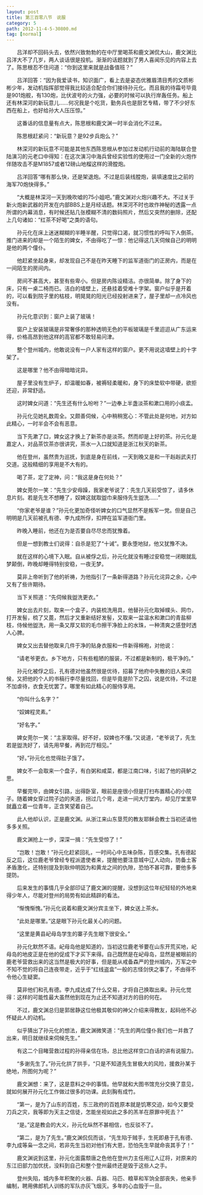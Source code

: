 ```yaml
---
layout: post
title: 第三百零八节　说服
category: 5
path: 2012-11-4-5-30800.md
tag: [normal]
---
```


　　吕洋却不回码头去，依然兴致勃勃的在中厅里喝茶和鹿文渊侃大山，鹿文渊比吕洋大不了几岁，两人谈话很是投机。渐渐的话题就到了男人喜闻乐见的内容上去了。陈思根忍不住问道：“你到这里来就是战备值班？”

　　吕洋回答：“因为我爱读书，知识面广，看上去是姿态优雅眉清目秀的文质彬彬少年，发动机指挥部觉得我比较适合配合你们接待孙元化。而且我的待霜号毕竟是901炮舰，有130炮，比伏波号的火力强，必要的时候可以执行岸轰任务。船上还有林深河的新玩意儿……何况我是个吃货，勤务兵也是厨艺专精，带了不少好东西在船上，也好给孙大人压压惊。”

　　这番话的信息量有点大，陈思根和鹿文渊一时半会消化不过来。

　　陈思根赶紧问：“新玩意？是92步兵炮么？”

　　林深河的新玩意不可能是其他东西陈思根从参加过发动机行动前的海陆联合登陆演习的元老口中得知：在这次演习中海兵曾经实验性的使用过一门全新的火炮作伴随攻击不是M1857或者12磅山地榴这样的滑膛炮。

　　吕洋回答“哪有那么快，还是架退炮。不过是后装线膛炮，装填速度比之前的海军70炮快得多。”

　　“大概是林深河一天到晚吹嘘的75小姐吧。”鹿文渊对火炮兴趣不大。不过关于新火炮新武器的开发在内部BBS上是月经话题。林深河不时也故作神秘的透露一点所谓的内幕消息，有时候还贴几张模糊不清的数码照片，然后又突然的删除，还配上几句诸如：“红茶不好喝”之类的语句。

　　孙元化在床上迷迷糊糊的半睡半醒，只觉得口渴，就习惯性的呼叫下人倒茶。推门进来的却是一个陌生的婢女，不由得吃了一惊：他记得这几天伺候自己的明明是他的两个僮仆。

　　他赶紧坐起身来，却发现自己不是在昨天睡下的监军道衙门的正房内，而是在一间陌生的房间内。

　　房间不甚高大，甚至有些卑小。但是房内陈设精洁。亦很简单。除了身下的床，只有一桌二椅而已。洁白的墙壁上，还悬挂着受难十字架。窗户似乎是开着的，可以看到院子里的枯枝，明晃晃的阳光已经投射进来了，屋子里却一点冷风也没有。

　　孙元化意识到：窗户上装了玻璃！

　　窗户上安装玻璃是非常奢侈的那种透明无色的平板玻璃是千里迢迢从广东运来得，价格高昂到他这样的高官都不敢轻易问津。

　　整个登州城内，他敢说没有一户人家有这样的窗户。更不用说这墙壁上的十字架了。

　　这是哪里？他不由得暗暗诧异。

　　屋子里没有生炉子，却温暖如春，被褥轻柔暖和，身下的床垫软中带硬，欲拒还迎，非常舒适。

　　这时婢女问道：“先生还有什么吩咐？”一边奉上半盏淡茶和漱口用的小痰盂。

　　孙元化见她礼数周全。又颇善伺候，心中稍稍宽心：不管此处是何地，对方如此精心，一时半会不会有恶意。

　　当下先漱了口，婢女这才换上了新茶亦是淡茶。然而却是上好的茶。孙元化是嘉定人，对品茶饮茶亦很讲究，茶水一入口就知道是浙江秋天的新茶。

　　他在登州，虽然贵为巡抚，到底是身在前线，一天到晚又是和一干赳赳武夫打交道。这般精细的享用是不大有的。

　　喝了茶，定了定神，问：“我这是身在何处？”

　　婢女莞尔一笑：“先生少安毋躁，我家老爷说了：先生几天前受惊了，请多休息片刻。若是先生不想睡了，奴婢这就取盥巾来服侍先生盥洗……”

　　“你家老爷是谁？”孙元化更加奇怪听婢女的口气显然不是叛军一党。但是自己明明是几天前被孔有德、李九成所俘，扣押在监军道衙门里。

　　昨晚入睡前，他还在为是否要自尽尽忠而犹豫着。

　　但是一想到教士们说得：自杀是犯了“十诫”。要永堕地狱，他又犹豫不决。

　　就在这样的心境下入眠。自从被俘之后，孙元化就没有睡过安稳觉一闭眼就乱梦颠倒，昨晚却睡得特别安稳，一夜无梦。

　　莫非上帝听到了他的祈祷，为他指引了一条新得道路？孙元化诧异之余，心中又有了些许期待。

　　当下关照道：“先伺候我盥洗更衣。”

　　婢女出去片刻，取来一个盒子，内装梳洗用具，他替孙元化取掉幞头、网巾，打开发髻，梳了又蓖，然后才又重新结好发髻，又取来一盆温水和漱口的青盐柳枝，侍候他盥洗，用一条又厚又软的毛巾擦干净脸上的水珠，一种清爽之感登时透人心脾。

　　婢女又出去替他取来几件于净的贴身衣服和一件新得棉袍，对他说：

　　“请老爷更衣。乡下地方，只有些粗陋的服装，不过都是新制的，极干净的。”

　　孙元化被俘之后，孔有德对他虽然很是优待，招募了他府中失散的旧人来伺候，又把他的个人的书稿行李尽量找回，但是毕竟是阶下之囚，说是优待，不过是不加虐待，衣食无忧罢了。哪里有如此精心的服侍享用。

　　“你叫什么名字？”

　　“奴婢程灵素。”

　　“好名字。”

　　婢女莞尔一笑：“主家取得。好不好，奴婢也不懂。”又说道，“老爷说了，先生若是盥洗好了，请先用早餐，再到花厅相见。”

　　“好。”孙元化也觉得肚子饿了。

　　婢女不一会取来一个盘子，有白粥和咸菜，都是江南口味，引起了他的莼鲈之思。

　　早餐完毕，由婢女引路，出得卧室，眼前是座很小但是打扫布置精心的小院子。随着婢女穿过院子边的夹道，拐过几个弯，走进一间大厅堂内，却见厅堂里早就矗立着一位青年，正含笑望着自己。

　　此人他却认识，正是鹿文渊。从浙江来山东垦荒的教友耶稣会教士当初还请他多多关照。

　　鹿文渊抢上一步，深深一揖：“先生受惊了！”

　　“岂敢！岂敢！”孙元化赶紧回礼，一时间心中五味杂陈，百感交集。孔有德起反之后，这位鹿老爷曾经专程派遣使者来，提醒他要注意城中辽人动向，防备土客矛盾激化，还特别提及到耿仲明因为和黄龙之间的仇隙，恐怕不甚可靠，要他多多提防。

　　后来发生的事情几乎全部印证了鹿文渊的提醒，没想到这位年纪轻轻的外地来得少年人，尽能对登州的局势有如此精辟的看法。

　　“惭愧惭愧。”孙元化说着和鹿文渊分宾主坐下，婢女送上茶水。

　　“此处是哪里。”这是眼下孙元化最关心的问题。

　　“这里是黄县屺母岛学生的寨子先生眼下很安全。”

　　孙元化默然不语。屺母岛他是知道的，当初这位鹿老爷要在山东开荒买地，屺母岛的地皮正是在他的促成下才买下来得。自己既然是在屺母岛，显然是被眼前的鹿老爷营救出来的这当然是极大的好事，但是能从戒备森严的登州城内，万军之中不知不觉的将自己连夜带走，近乎于“红线盗盒”一般的志怪剑侠之事了，不由得不令他心生疑窦。

　　莫非他们和孔有德。李九成达成了什么交易，才将自己换取出来。孙元化觉得：这样的可能性最大虽然他到现在为止还不知道对方的目的何在。

　　不过，鹿文渊总归是郭居静这位他极其敬仰的神父介绍来得教友，起码他不必怀疑此人的动机。

　　似乎猜出了孙元化的想法，鹿文渊微笑道：“先生的两位僮仆我们也一并救了出来，明日就继续来伺候先生。”

　　有这二个目睹营救过程的孙得亲信在场，总比他这样空口白话的讲有说服力。

　　“多谢先生了。”孙元化拱了拱手，“只是不知道先生冒极大的风险，援救孙某于绝地，所图何为呢？”

　　鹿文渊想：来了，这是意料之中的事情。他早就和大图书馆充分交换了意见，就如何展开孙元化工作做过很多的功课。此刻胸有成竹。

　　“第一，是为了山东的百姓，东三政府的百姓原本就是饥寒交迫，如今又要受刀兵之灾，我等即为天主之信徒，怎能坐视如此之多的羔羊在原罪中死去？”

　　“是。”这是教会的大义，孙元化纵然不甚相信，也反驳不了。

　　“第二，是为了先生。”鹿文渊侃侃而谈，“先生陷于贼手，生死即悬于孔有德、李九成等枭一念之间，若非先生当初对他们有大恩，恐怕先生早就命丧其手了！”

　　鹿文渊说到这里，孙元化面露颓唐之色他在登州力主任用辽人辽将，对原来的东江旧部力加优抚，没料到自己和整个登州最终还是毁于这些人之手。

　　登州失陷，城内多年积聚的火器、兵器、马匹、粮草和军饷全部丧失，他亲手编制，聘用佛郎机人训练的军队亦灰飞烟灭。多年的心血毁于一旦。